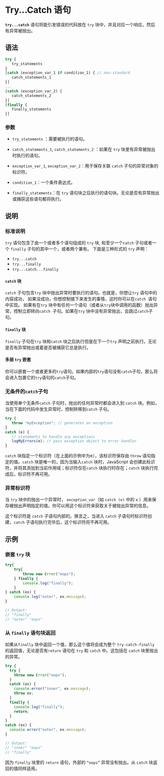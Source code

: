 # Try...Catch 语句

**`try...catch`** 语句将能引发错误的代码放在 `try` 块中，并且对应一个响应，然后有异常被抛出。

## 语法

```javascript
try {
   try_statements
}
[catch (exception_var_1 if condition_1) { // non-standard
   catch_statements_1
}]
...
[catch (exception_var_2) {
   catch_statements_2
}]
[finally {
   finally_statements
}]
```

### 参数

- `try_statements` ：需要被执行的语句。 

- `catch_statements_1`, `catch_statements_2` ：如果在 `try` 块里有异常被抛出时执行的语句。 


- `exception_var_1`, `exception_var_2`：用于保存关联 `catch` 子句的异常对象的标识符。


- `condition_1`：一个条件表达式。


- `finally_statements`：在 `try` 语句块之后执行的语句块。无论是否有异常抛出或捕获这些语句都将执行。



## 说明

### 标准说明

`try` 语句包含了由一个或者多个语句组成的 `try` 块, 和至少一个`catch` 子句或者一个 `finally` 子句的其中一个，或者两个兼有。 下面是三种形式的 `try` 声明：

- `try...catch`
- `try...finally`
- `try...catch...finally`

####  `catch` 块

`catch` 子句包含`try` 块中抛出异常时要执行的语句。也就是，你想让`try` 语句中的内容成功， 如果没成功，你想控制接下来发生的事情，这时你可以在`catch `语句中实现。 如果有在`try` 块中有任何一个语句（或者从`try`块中调用的函数）抛出异常，控制立即转向`catch `子句。如果在`try` 块中没有异常抛出，会跳过`catch`子句。

#### `finally` 块

`finally` 子句在`try` 块和`catch` 块之后执行但是在下一个`try` 声明之前执行。无论是否有异常抛出或着是否被捕获它总是执行。

#### 多层 `try` 嵌套

你可以嵌套一个或者更多的`try`语句。如果内部的`try`语句没有`catch`子句，那么将会进入包裹它的`try`语句的`catch`子句。

### 无条件的`catch`子句

当使用单个无条件`catch` 子句时，抛出的任何异常时都会进入到 `catch` 块。例如，当在下面的代码中发生异常时，控制转移到`catch` 子句。

```javascript
try {
   throw "myException"; // generates an exception
}
catch (e) {
   // statements to handle any exceptions
   logMyErrors(e); // pass exception object to error handler
}
```

`catch` 块指定一个标识符（在上面的示例中为e），该标识符保存由 `throw` 语句指定的值。`catch` 块是唯一的，因为当输入`catch` 块时，JavaScript 会创建此标识符，并将其添加到当前作用域；标识符仅在`catch` 块执行时存在；`catch` 块执行完成后，标识符不再可用。

### 异常标识符

当 `try` 块中的抛出一个异常时， *`exception_var`*（如 `catch (e)` 中的 `e` ）用来保存被抛出声明指定的值。你可以用这个标识符来获取关于被抛出异常的信息。

这个标识符是 `catch` 子语句内部的。换言之，当进入 `catch` 子语句时标识符创建，`catch` 子语句执行完毕后，这个标识符将不再可用。

## 示例

### 嵌套 `try` 块

```javascript
try{
    try{
        throw new Error("oops");
    } finally {
        console.log("finally");
    }
} catch (ex) {
    console.log("outer", ex.message);
}

// Output:
// "finally"
// "outer" "oops"
```



### 从 `finally` 语句块返回

如果从`finally` 块中返回一个值，那么这个值将会成为整个 `try-catch-finally` 的返回值，无论是否有`return` 语句在 `try` 和 `catch` 中。这包括在 `catch` 块里抛出的异常。

```javascript
try {
  try {
    throw new Error("oops");
  }
  catch (ex) {
    console.error("inner", ex.message);
    throw ex;
  }
  finally {
    console.log("finally");
    return;
  }
}
catch (ex) {
  console.error("outer", ex.message);
}

// Output:
// "inner" "oops"
// "finally"
```

因为 `finally` 块里的 `return` 语句，外部的 `“oops”` 异常没有抛出。从 `catch` 块返回的值同样适用。